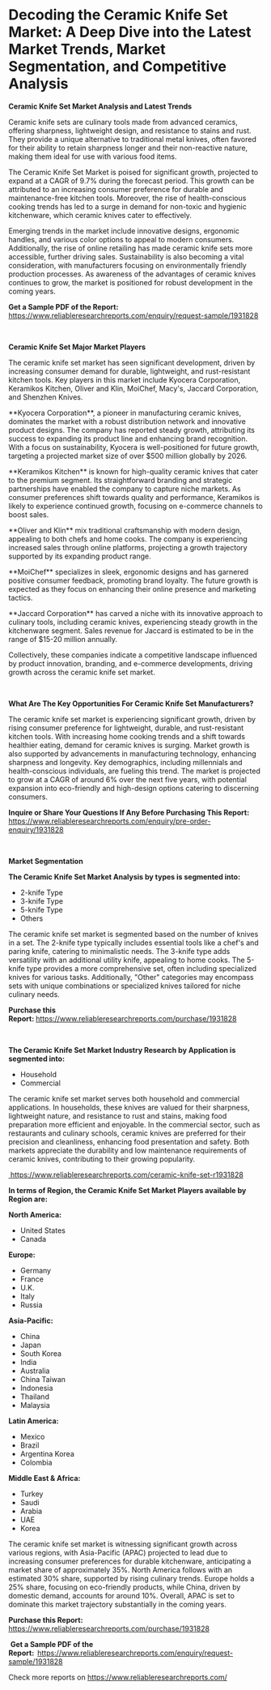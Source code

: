 <p><h1>Decoding the Ceramic Knife Set Market: A Deep Dive into the Latest Market Trends, Market Segmentation, and Competitive Analysis</h1></p><p><strong>Ceramic Knife Set Market Analysis and Latest Trends</strong></p>
<p><p>Ceramic knife sets are culinary tools made from advanced ceramics, offering sharpness, lightweight design, and resistance to stains and rust. They provide a unique alternative to traditional metal knives, often favored for their ability to retain sharpness longer and their non-reactive nature, making them ideal for use with various food items.</p><p>The Ceramic Knife Set Market is poised for significant growth, projected to expand at a CAGR of 9.7% during the forecast period. This growth can be attributed to an increasing consumer preference for durable and maintenance-free kitchen tools. Moreover, the rise of health-conscious cooking trends has led to a surge in demand for non-toxic and hygienic kitchenware, which ceramic knives cater to effectively.</p><p>Emerging trends in the market include innovative designs, ergonomic handles, and various color options to appeal to modern consumers. Additionally, the rise of online retailing has made ceramic knife sets more accessible, further driving sales. Sustainability is also becoming a vital consideration, with manufacturers focusing on environmentally friendly production processes. As awareness of the advantages of ceramic knives continues to grow, the market is positioned for robust development in the coming years.</p></p>
<p><strong>Get a Sample PDF of the Report:&nbsp;</strong> <a href="https://www.reliableresearchreports.com/enquiry/request-sample/1931828?utm_campaign=2665&utm_medium=2&utm_source=Github&utm_content=ia&utm_term=04042025&utm_id=ceramic-knife-set">https://www.reliableresearchreports.com/enquiry/request-sample/1931828</a></p>
<p>&nbsp;</p>
<p><strong>Ceramic Knife Set Major Market Players</strong></p>
<p><p>The ceramic knife set market has seen significant development, driven by increasing consumer demand for durable, lightweight, and rust-resistant kitchen tools. Key players in this market include Kyocera Corporation, Keramikos Kitchen, Oliver and Klin, MoiChef, Macy's, Jaccard Corporation, and Shenzhen Knives.</p><p>**Kyocera Corporation**, a pioneer in manufacturing ceramic knives, dominates the market with a robust distribution network and innovative product designs. The company has reported steady growth, attributing its success to expanding its product line and enhancing brand recognition. With a focus on sustainability, Kyocera is well-positioned for future growth, targeting a projected market size of over $500 million globally by 2026.</p><p>**Keramikos Kitchen** is known for high-quality ceramic knives that cater to the premium segment. Its straightforward branding and strategic partnerships have enabled the company to capture niche markets. As consumer preferences shift towards quality and performance, Keramikos is likely to experience continued growth, focusing on e-commerce channels to boost sales.</p><p>**Oliver and Klin** mix traditional craftsmanship with modern design, appealing to both chefs and home cooks. The company is experiencing increased sales through online platforms, projecting a growth trajectory supported by its expanding product range.</p><p>**MoiChef** specializes in sleek, ergonomic designs and has garnered positive consumer feedback, promoting brand loyalty. The future growth is expected as they focus on enhancing their online presence and marketing tactics.</p><p>**Jaccard Corporation** has carved a niche with its innovative approach to culinary tools, including ceramic knives, experiencing steady growth in the kitchenware segment. Sales revenue for Jaccard is estimated to be in the range of $15-20 million annually.</p><p>Collectively, these companies indicate a competitive landscape influenced by product innovation, branding, and e-commerce developments, driving growth across the ceramic knife set market.</p></p>
<p>&nbsp;</p>
<p><strong>What Are The Key Opportunities For Ceramic Knife Set Manufacturers?</strong></p>
<p><p>The ceramic knife set market is experiencing significant growth, driven by rising consumer preference for lightweight, durable, and rust-resistant kitchen tools. With increasing home cooking trends and a shift towards healthier eating, demand for ceramic knives is surging. Market growth is also supported by advancements in manufacturing technology, enhancing sharpness and longevity. Key demographics, including millennials and health-conscious individuals, are fueling this trend. The market is projected to grow at a CAGR of around 6% over the next five years, with potential expansion into eco-friendly and high-design options catering to discerning consumers. </p></p>
<p><strong>Inquire or Share Your Questions If Any Before Purchasing This Report:</strong> <a href="https://www.reliableresearchreports.com/enquiry/pre-order-enquiry/1931828?utm_campaign=2665&utm_medium=2&utm_source=Github&utm_content=ia&utm_term=04042025&utm_id=ceramic-knife-set">https://www.reliableresearchreports.com/enquiry/pre-order-enquiry/1931828</a></p>
<p>&nbsp;</p>
<p><strong>Market Segmentation</strong></p>
<p><strong>The Ceramic Knife Set Market Analysis by types is segmented into:</strong></p>
<p><ul><li>2-knife Type</li><li>3-knife Type</li><li>5-knife Type</li><li>Others</li></ul></p>
<p><p>The ceramic knife set market is segmented based on the number of knives in a set. The 2-knife type typically includes essential tools like a chef's and paring knife, catering to minimalistic needs. The 3-knife type adds versatility with an additional utility knife, appealing to home cooks. The 5-knife type provides a more comprehensive set, often including specialized knives for various tasks. Additionally, "Other" categories may encompass sets with unique combinations or specialized knives tailored for niche culinary needs.</p></p>
<p><strong>Purchase this Report:&nbsp;</strong><a href="https://www.reliableresearchreports.com/purchase/1931828?utm_campaign=2665&utm_medium=2&utm_source=Github&utm_content=ia&utm_term=04042025&utm_id=ceramic-knife-set">https://www.reliableresearchreports.com/purchase/1931828</a></p>
<p>&nbsp;</p>
<p><strong>The Ceramic Knife Set Market Industry Research by Application is segmented into:</strong></p>
<p><ul><li>Household</li><li>Commercial</li></ul></p>
<p><p>The ceramic knife set market serves both household and commercial applications. In households, these knives are valued for their sharpness, lightweight nature, and resistance to rust and stains, making food preparation more efficient and enjoyable. In the commercial sector, such as restaurants and culinary schools, ceramic knives are preferred for their precision and cleanliness, enhancing food presentation and safety. Both markets appreciate the durability and low maintenance requirements of ceramic knives, contributing to their growing popularity.</p></p>
<p><a href="https://www.reliableresearchreports.com/ceramic-knife-set-r1931828?utm_campaign=2665&utm_medium=2&utm_source=Github&utm_content=ia&utm_term=04042025&utm_id=ceramic-knife-set">&nbsp;https://www.reliableresearchreports.com/ceramic-knife-set-r1931828</a></p>
<p><strong>In terms of Region, the Ceramic Knife Set Market Players available by Region are:</strong></p>
<p>
    <p> <strong> North America: </strong>
        <ul>
            <li>United States</li>
            <li>Canada</li>
        </ul>
        </p> 
    <p> <strong> Europe: </strong>
        <ul>
            <li>Germany</li>
            <li>France</li>
            <li>U.K.</li>
            <li>Italy</li>
            <li>Russia</li>
        </ul>
        </p> 
    <p> <strong> Asia-Pacific: </strong>
        <ul>
            <li>China</li>
            <li>Japan</li>
            <li>South Korea</li>
            <li>India</li>
            <li>Australia</li>
            <li>China Taiwan</li>
            <li>Indonesia</li>
            <li>Thailand</li>
            <li>Malaysia</li>
        </ul>
        </p> 
    <p> <strong> Latin America: </strong>
        <ul>
            <li>Mexico</li>
            <li>Brazil</li>
            <li>Argentina Korea</li>
            <li>Colombia</li>
        </ul>
        </p> 
    <p> <strong> Middle East & Africa: </strong>
        <ul>
            <li>Turkey</li>
            <li>Saudi</li>
            <li>Arabia</li>
            <li>UAE</li>
            <li>Korea</li>
        </ul>
    </p>
    </p>
<p><p>The ceramic knife set market is witnessing significant growth across various regions, with Asia-Pacific (APAC) projected to lead due to increasing consumer preferences for durable kitchenware, anticipating a market share of approximately 35%. North America follows with an estimated 30% share, supported by rising culinary trends. Europe holds a 25% share, focusing on eco-friendly products, while China, driven by domestic demand, accounts for around 10%. Overall, APAC is set to dominate this market trajectory substantially in the coming years.</p></p>
<p><strong>Purchase this Report: </strong><a href="https://www.reliableresearchreports.com/purchase/1931828?utm_campaign=2665&utm_medium=2&utm_source=Github&utm_content=ia&utm_term=04042025&utm_id=ceramic-knife-set">https://www.reliableresearchreports.com/purchase/1931828</a></p>
<p>&nbsp;<strong>Get a Sample PDF of the Report:&nbsp;&nbsp;</strong><a href="https://www.reliableresearchreports.com/enquiry/request-sample/1931828?utm_campaign=2665&utm_medium=2&utm_source=Github&utm_content=ia&utm_term=04042025&utm_id=ceramic-knife-set">https://www.reliableresearchreports.com/enquiry/request-sample/1931828</a></p>
<p><strong></strong></p>
<p>Check more reports on <a href="https://www.reliableresearchreports.com/?utm_campaign=2665&utm_medium=2&utm_source=Github&utm_content=ia&utm_term=04042025&utm_id=ceramic-knife-set">https://www.reliableresearchreports.com/</a></p>